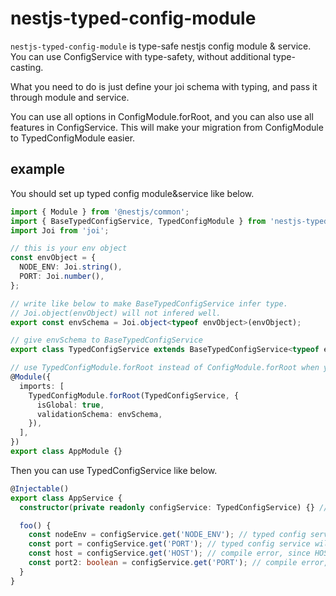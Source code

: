 # nestjs-typed-config-module

`nestjs-typed-config-module` is type-safe nestjs config module & service.
You can use ConfigService with type-safety, without additional type-casting.

What you need to do is just define your joi schema with typing, and pass it through module and service.

You can use all options in ConfigModule.forRoot, and you can also use all features in ConfigService.
This will make your migration from ConfigModule to TypedConfigModule easier.

## example

You should set up typed config module&service like below.
```typescript
import { Module } from '@nestjs/common';
import { BaseTypedConfigService, TypedConfigModule } from 'nestjs-typed-config-module';
import Joi from 'joi';

// this is your env object
const envObject = {
  NODE_ENV: Joi.string(),
  PORT: Joi.number(),
};

// write like below to make BaseTypedConfigService infer type.
// Joi.object(envObject) will not infered well.
export const envSchema = Joi.object<typeof envObject>(envObject);

// give envSchema to BaseTypedConfigService
export class TypedConfigService extends BaseTypedConfigService<typeof envSchema> {}

// use TypedConfigModule.forRoot instead of ConfigModule.forRoot when you initialize your app
@Module({
  imports: [
    TypedConfigModule.forRoot(TypedConfigService, {
      isGlobal: true,
      validationSchema: envSchema,
    }),
  ],
})
export class AppModule {}
```

Then you can use TypedConfigService like below.
```typescript
@Injectable()
export class AppService {
  constructor(private readonly configService: TypedConfigService) {} // use TypedConfigService instead of ConfigService

  foo() {
    const nodeEnv = configService.get('NODE_ENV'); // typed config service will infer type as string, and return value also will be string
    const port = configService.get('PORT'); // typed config service will infer type as number, and return value also will be number
    const host = configService.get('HOST'); // compile error, since HOST is not in schema
    const port2: boolean = configService.get('PORT'); // compile error, since number is not assignable to type boolean
  }
}
```